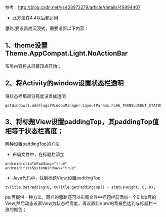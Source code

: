 参考：http://blog.csdn.net/ys408973279/article/details/49994407
-  此方法在4.4以后都适用


思路:要设置成沉浸式，需要设置以下内容：
## 1、theme设置Theme.AppCompat.Light.NoActionBar
布局内容将从屏幕顶点开始；
## 2、将Activity的window设置状态栏透明
将状态栏那部分高度设置成透明
```
getWindow().addFlags(WindowManager.LayoutParams.FLAG_TRANSLUCENT_STATUS);
```
## 3、将标题View设置paddingTop，其paddingTop值相等于状态栏高度；
两种设置paddingTop的方法
- 布局文件中，在标题栏添加
```
android:clipToPadding="true"
android:fitsSystemWindows="true"
```
- Java代码中，找到标题View,设置paddingTop
```
tvTitle.setPadding(0, tvTitle.getPaddingTop() + statusHeight, 0, 0);
```

ps:再提供一种方法，同样的思路还可以布局文件中标题栏前添加一个0.1dp高的View,然后动态设置View为状态栏高度，再设置此View的背景色达到与标题栏一致的颜色；